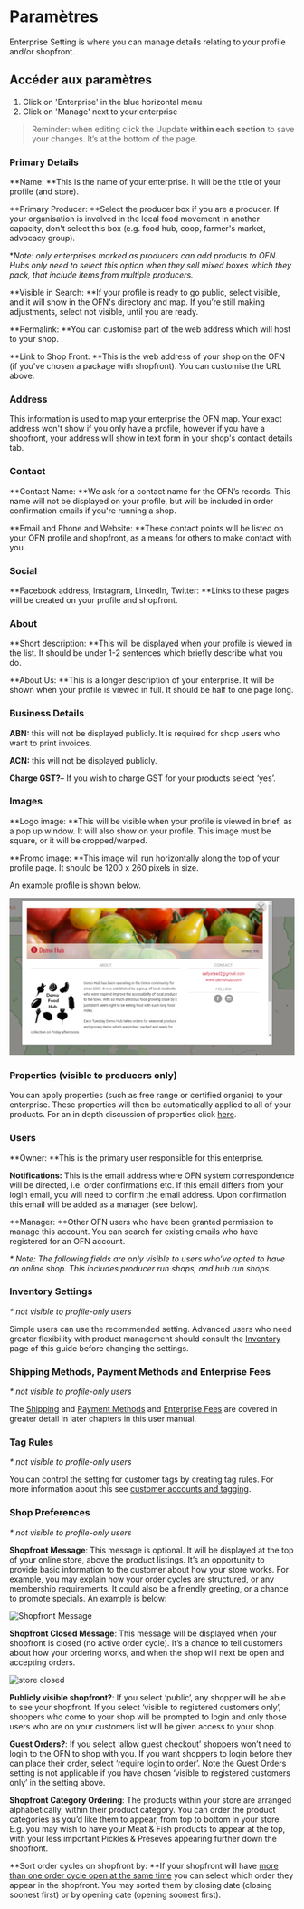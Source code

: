 # Paramètres

Enterprise Setting is where you can manage details relating to your profile and/or shopfront.

## Accéder aux paramètres

1. Click on 'Enterprise' in the blue horizontal menu
2. Click on 'Manage' next to your enterprise

> Reminder: when editing click the Uupdate **within each section** to save your changes. It’s at the bottom of the page.

### Primary Details

**Name: **This is the name of your enterprise. It will be the title of your profile \(and store\).

**Primary Producer: **Select the producer box if you are a producer. If your organisation is involved in the local food movement in another capacity, don't select this box \(e.g. food hub, coop, farmer's market, advocacy group\).

\*_Note: only enterprises marked as producers can add products to OFN. Hubs only need to select this option when they sell mixed boxes which they pack, that include items from multiple producers._

**Visible in Search: **If your profile is ready to go public, select visible, and it will show in the OFN's directory and map. If you’re still making adjustments, select not visible, until you are ready.

**Permalink: **You can customise part of the web address which will host to your shop.

**Link to Shop Front: **This is the web address of your shop on the OFN \(if you've chosen a package with shopfront\). You can customise the URL above.

### Address

This information is used to map your enterprise the OFN map. Your exact address won't show if you only have a profile, however if you have a shopfront, your address will show in text form in your shop's contact details tab.

### Contact

**Contact Name: **We ask for a contact name for the OFN’s records. This name will not be displayed on your profile, but will be included in order confirmation emails if you're running a shop.

**Email and Phone and Website: **These contact points will be listed on your OFN profile and shopfront, as a means for others to make contact with you.

### Social

**Facebook address, Instagram, LinkedIn, Twitter: **Links to these pages will be created on your profile and shopfront.

### About

**Short description: **This will be displayed when your profile is viewed in the list. It should be under 1-2 sentences which briefly describe what you do.

**About Us: **This is a longer description of your enterprise. It will be shown when your profile is viewed in full. It should be half to one page long.

### Business Details

**ABN:** this will not be displayed publicly. It is required for shop users who want to print invoices.

**ACN:** this will not be displayed publicly.

**Charge GST?**– If you wish to charge GST for your products select ‘yes’.

### Images

**Logo image: **This will be visible when your profile is viewed in brief, as a pop up window. It will also show on your profile. This image must be square, or it will be cropped/warped.

**Promo image: **This image will run horizontally along the top of your profile page. It should be 1200 x 260 pixels in size.

An example profile is shown below.

![](../.gitbook/assets/demo-profile.png)

### Properties \(visible to producers only\)

You can apply properties \(such as free range or certified organic\) to your enterprise. These properties will then be automatically applied to all of your products. For an in depth discussion of properties click [here](../fonctionnalites-avancees/produits/product-properties.md).

### Users

**Owner: **This is the primary user responsible for this enterprise.

**Notifications:** This is the email address where OFN system correspondence will be directed, i.e. order confirmations etc. If this email differs from your login email, you will need to confirm the email address. Upon confirmation this email will be added as a manager \(see below\).

**Manager: **Other OFN users who have been granted permission to manage this account. You can search for existing emails who have registered for an OFN account.

_\* Note: The following fields are only visible to users who’ve opted to have an online shop. This includes producer run shops, and hub run shops._

### Inventory Settings

_\* not visible to profile-only users_

Simple users can use the recommended setting. Advanced users who need greater flexibility with product management should consult the [Inventory](../fonctionnalites-avancees/produits/inventory-tool.md) page of this guide before changing the settings.

### Shipping Methods, Payment Methods and Enterprise Fees

_\* not visible to profile-only users_

The [Shipping](types-de-livraisons.md) and [Payment Methods](https://github.com/ofnuserguidefr/guide-utilisateur-open-food-france/tree/f72c4e0a78bb6dc0c5b39249e706b0dbac84df5f/payment-methods-2.md) and [Enterprise Fees](frais-et-taxes.md) are covered in greater detail in later chapters in this user manual.

### Tag Rules

_\* not visible to profile-only users_

You can control the setting for customer tags by creating tag rules. For more information about this see [customer accounts and tagging](../fonctionnalites-avancees/mise-en-place-dune-boutique/customized-shopping-experience.md).

### Shop Preferences

_\* not visible to profile-only users_

**Shopfront Message**: This message is optional. It will be displayed at the top of your online store, above the product listings. It’s an opportunity to provide basic information to the customer about how your store works. For example, you may explain how your order cycles are structured, or any membership requirements. It could also be a friendly greeting, or a chance to promote specials. An example is below:

![Shopfront Message](https://openfoodnetwork.org/wp-content/uploads/2015/05/Shopfront-Message.png)

**Shopfront Closed Message**: This message will be displayed when your shopfront is closed \(no active order cycle\). It’s a chance to tell customers about how your ordering works, and when the shop will next be open and accepting orders.

![store closed](https://openfoodnetwork.org/wp-content/uploads/2015/05/store-closed.png)

**Publicly visible shopfront?**: If you select ‘public’, any shopper will be able to see your shopfront. If you select ‘visible to registered customers only’, shoppers who come to your shop will be prompted to login and only those users who are on your customers list will be given access to your shop.

**Guest Orders?**: If you select ‘allow guest checkout’ shoppers won’t need to login to the OFN to shop with you. If you want shoppers to login before they can place their order, select ‘require login to order’. Note the Guest Orders setting is not applicable if you have chosen ‘visible to registered customers only’ in the setting above.

**Shopfront Category Ordering**: The products within your store are arranged alphabetically, within their product category. You can order the product categories as you’d like them to appear, from top to bottom in your store. E.g. you may wish to have your Meat & Fish products to appear at the top, with your less important Pickles & Preseves appearing further down the shopfront.

**Sort order cycles on shopfront by: **If your shopfront will have [more than one order cycle open at the same time](../fonctionnalites-avancees/cycles-de-vente/opening-more-than-one-order-cycle.md) you can select which order they appear in the shopfront. You may sorted them by closing date \(closing soonest first\) or by opening date \(opening soonest first\).


